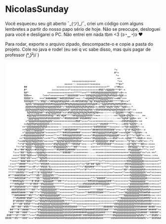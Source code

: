 # NicolasSunday
Você esqueceu seu git aberto ¯\_(ツ)_/¯, criei um código com alguns lembretes a partir do nosso papo sério de hoje. Não se preocupe, desloguei para você e desligarei o PC. Não entrei em nada tbm <3 (ɔ◔‿◔)ɔ ♥

Para rodar, exporte o arquivo zipado, descompacte-o e copie a pasta do projeto. Cole no java e rode! (eu sei q vc sabe disso, mas quis pagar de professor \(︡❛ ͜ʖ❛︠)/ )

<img src="/img/ascii-art.png">

